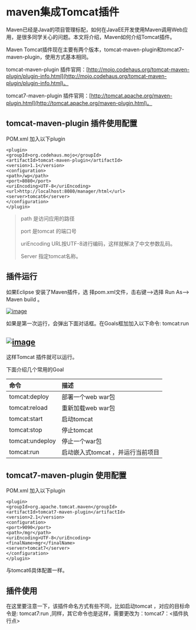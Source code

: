 # maven集成Tomcat插件

Maven已经是Java的项目管理标配，如何在JavaEE开发使用Maven调用Web应用，是很多同学关心的问题。本文将介绍，Maven如何介绍Tomcat插件。

Maven Tomcat插件现在主要有两个版本，tomcat-maven-plugin和tomcat7-maven-plugin，使用方式基本相同。

tomcat-maven-plugin 插件官网：[http://mojo.codehaus.org/tomcat-maven-plugin/plugin-info.html](http://mojo.codehaus.org/tomcat-maven-plugin/plugin-info.html)。

tomcat7-maven-plugin 插件官网：[http://tomcat.apache.org/maven-plugin.html](http://tomcat.apache.org/maven-plugin.html)。

## tomcat-maven-plugin  插件使用配置

POM.xml 加入以下plugin

```text
<plugin>
<groupId>org.codehaus.mojo</groupId>
<artifactId>tomcat-maven-plugin</artifactId>
<version>1.1</version>
<configuration>
<path>/wp</path>
<port>8080</port>
<uriEncoding>UTF-8</uriEncoding>
<url>http://localhost:8080/manager/html</url>
<server>tomcat6</server>
</configuration>
</plugin>
```

> path 是访问应用的路径
>
> port 是tomcat 的端口号
>
> uriEncoding URL按UTF-8进行编码，这样就解决了中文参数乱码。
>
> Server 指定tomcat名称。

## 插件运行

如果Eclipse 安装了Maven插件，选 择pom.xml文件，击右键——&gt;选择 Run As——&gt; Maven build 。

[![image](file:///C:/Users/tony/AppData/Local/Temp/enhtmlclip/Image%2816%29.png)](http://static.oschina.net/uploads/img/201310/14145819_EQjC.png)

如果是第一次运行，会弹出下面对话框。在Goals框加加入以下命令: tomcat:run

## [![image](file:///C:/Users/tony/AppData/Local/Temp/enhtmlclip/Image%2817%29.png)](http://static.oschina.net/uploads/img/201310/14145820_5Bqc.png)

这样Tomcat 插件就可以运行。

下面介绍几个常用的Goal

| 命令 | 描述 |
| :--- | :--- |
| tomcat:deploy | 部署一个web war包 |
| tomcat:reload | 重新加载web war包 |
| tomcat:start | 启动tomcat |
| tomcat:stop | 停止tomcat |
| tomcat:undeploy | 停止一个war包 |
| tomcat:run | 启动嵌入式tomcat ，并运行当前项目 |

## tomcat7-maven-plugin 使用配置

POM.xml 加入以下plugin

```text
<plugin>
<groupId>org.apache.tomcat.maven</groupId>
<artifactId>tomcat7-maven-plugin</artifactId>
<version>2.1</version>
<configuration>
<port>9090</port>
<path>/mgr</path>
<uriEncoding>UTF-8</uriEncoding>
<finalName>mgr</finalName>
<server>tomcat7</server>
</configuration>
</plugin>
```

与tomcat6具体配置一样。

## 插件使用

在这里要注意一下，该插件命名方式有些不同，比如启动tomcat ，对应的目标命令是: tomcat7:run ,同样，其它命令也是这样，需要更改为：tomcat7：&lt;插件执行点&gt;

